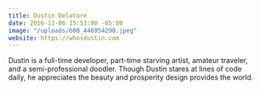```yaml
---
title: Dustin Delatore
date: 2016-11-06 15:53:00 -05:00
image: "/uploads/600_446954290.jpeg"
website: https://whosdustin.com
---
```


Dustin is a full-time developer, part-time starving artist, amateur traveler, and a semi-professional doodler. Though Dustin stares at lines of code daily, he appreciates the beauty and prosperity design provides the world.